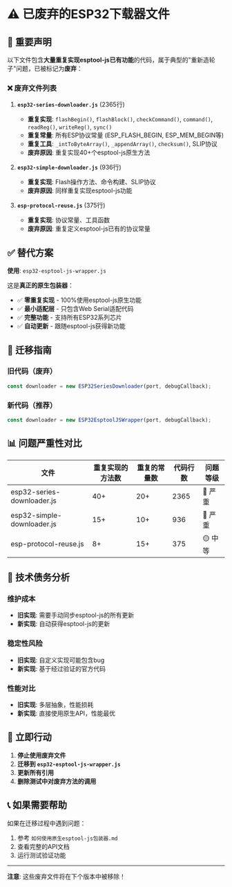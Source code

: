 # ⚠️ 已废弃的ESP32下载器文件

## 🚨 重要声明

以下文件包含**大量重复实现esptool-js已有功能**的代码，属于典型的"重新造轮子"问题，已被标记为**废弃**：

### ❌ 废弃文件列表

1. **`esp32-series-downloader.js`** (2365行)
   - **重复实现**: `flashBegin()`, `flashBlock()`, `checkCommand()`, `command()`, `readReg()`, `writeReg()`, `sync()`
   - **重复常量**: 所有ESP协议常量 (ESP_FLASH_BEGIN, ESP_MEM_BEGIN等)
   - **重复工具**: `_intToByteArray()`, `_appendArray()`, `checksum()`, SLIP协议
   - **废弃原因**: 重复实现40+个esptool-js原生方法

2. **`esp32-simple-downloader.js`** (936行)
   - **重复实现**: Flash操作方法、命令构建、SLIP协议
   - **废弃原因**: 同样重复实现esptool-js功能

3. **`esp-protocol-reuse.js`** (375行)
   - **重复实现**: 协议常量、工具函数
   - **废弃原因**: 重复定义esptool-js已有的协议常量

## ✅ 替代方案

**使用**: `esp32-esptool-js-wrapper.js`

这是**真正的原生包装器**：
- ✅ **零重复实现** - 100%使用esptool-js原生功能
- ✅ **最小适配层** - 只包含Web Serial适配代码
- ✅ **完整功能** - 支持所有ESP32系列芯片
- ✅ **自动更新** - 跟随esptool-js获得新功能

## 🔄 迁移指南

### 旧代码（废弃）
```javascript
const downloader = new ESP32SeriesDownloader(port, debugCallback);
```

### 新代码（推荐）
```javascript
const downloader = new ESP32EsptoolJSWrapper(port, debugCallback);
```

## 📊 问题严重性对比

| 文件 | 重复实现的方法数 | 重复的常量数 | 代码行数 | 问题等级 |
|------|------------------|--------------|----------|----------|
| esp32-series-downloader.js | 40+ | 20+ | 2365 | 🔴 严重 |
| esp32-simple-downloader.js | 15+ | 10+ | 936 | 🔴 严重 |
| esp-protocol-reuse.js | 8+ | 15+ | 375 | 🟡 中等 |

## 🎯 技术债务分析

### 维护成本
- **旧实现**: 需要手动同步esptool-js的所有更新
- **新实现**: 自动获得esptool-js的更新

### 稳定性风险
- **旧实现**: 自定义实现可能包含bug
- **新实现**: 基于经过验证的官方代码

### 性能对比
- **旧实现**: 多层抽象，性能损耗
- **新实现**: 直接使用原生API，性能最优

## 🚀 立即行动

1. **停止使用废弃文件**
2. **迁移到 `esp32-esptool-js-wrapper.js`**
3. **更新所有引用**
4. **删除测试中对废弃方法的调用**

## 📞 如果需要帮助

如果在迁移过程中遇到问题：
1. 参考 `如何使用原生esptool-js包装器.md`
2. 查看完整的API文档
3. 运行测试验证功能

---

**注意**: 这些废弃文件将在下个版本中被移除！ 